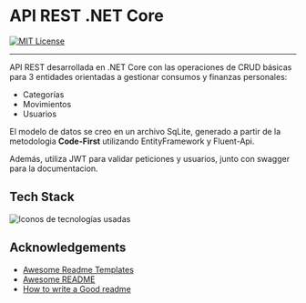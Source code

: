 
# API REST .NET Core

[![MIT License](https://img.shields.io/badge/License-MIT-green.svg)](https://choosealicense.com/licenses/mit/)

___

API REST desarrollada en .NET Core con las operaciones de CRUD básicas para 3 entidades orientadas a gestionar consumos y finanzas personales: 
- Categorías 
- Movimientos
- Usuarios

El modelo de datos se creo en un archivo SqLite, generado a partir de la metodologia **Code-First** utilizando EntityFramework y Fluent-Api.

Además, utiliza JWT para validar peticiones y usuarios, junto con swagger para la documentacion.

## Tech Stack

![Iconos de tecnologías usadas](https://skillicons.dev/icons?i=cs,dotnet,sqlite,entityframework)

## Acknowledgements

 - [Awesome Readme Templates](https://awesomeopensource.com/project/elangosundar/awesome-README-templates)
 - [Awesome README](https://github.com/matiassingers/awesome-readme)
 - [How to write a Good readme](https://bulldogjob.com/news/449-how-to-write-a-good-readme-for-your-github-project)

